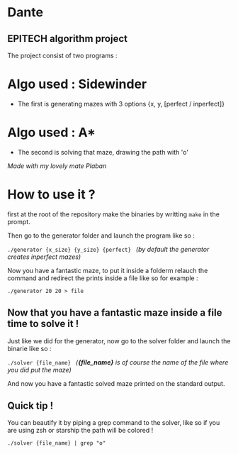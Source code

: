 # Dante

## EPITECH algorithm project 

 
The project consist of two programs :
  # Algo used : **Sidewinder**
  -  The first is generating mazes with 3 options {x, y, [perfect / inperfect]}
  # Algo used : **A***
  -  The second is solving that maze, drawing the path with 'o'

*Made with my lovely mate Plaban*

# How to use it ?

first at the root of the repository make the binaries by writting ```make``` in the prompt.

Then go to the generator folder and launch the program like so :

```./generator {x_size} {y_size} {perfect} ``` *(by default the generator creates inperfect mazes)*

Now you have a fantastic maze, to put it inside a folderm relauch the command and redirect the prints inside a file like so for example :
 
  ```./generator 20 20 > file ```
 
## Now that you have a fantastic maze inside a file time to solve it !

Just like we did for the generator, now go to the solver folder and launch the binarie like so :

```./solver {file_name} ``` *(**{file_name}** is of course the name of the file where you did put the maze)*

And now you have a fantastic solved maze printed on the standard output.

## Quick tip !

You can beautify it by piping a grep command to the solver, like so if you are using zsh or starship the path will be colored !

```./solver {file_name} | grep "o" ```
